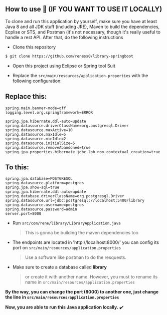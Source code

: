 ## How to use :wave: (IF YOU WANT TO USE IT LOCALLY) 

To clone and run this application by yourself, make sure you have at least Java 8 and all JDK stuff (including JRE), Maven to build the dependencies,
Ecplise or STS, and Postman (it's not necessary, though it's really useful to handle a rest API. After that, do the following instructions

- Clone this repository
```bash
$ git clone https://github.com/reness0/library-springboot
```

- Open this project using Eclipse or Spring tool Suit

- Replace the ```src/main/resources/application.properties``` with the following configuration: 


## Replace this: 

```
spring.main.banner-mode=off
logging.level.org.springframework=ERROR

spring.jpa.hibernate.ddl-auto=update
spring.datasource.driverClassName=org.postgresql.Driver
spring.datasource.maxActive=10
spring.datasource.maxIdle=5
spring.datasource.minIdle=2
spring.datasource.initialSize=5
spring.datasource.removeAbandoned=true
spring.jpa.properties.hibernate.jdbc.lob.non_contextual_creation=true

```

## To this: 
``` 
spring.jpa.database=POSTGRESQL
spring.datasource.platform=postgres
spring.jpa.show-sql=true
spring.jpa.hibernate.ddl-auto=update
spring.database.driverClassName=org.postgresql.Driver
spring.datasource.url=jdbc:postgresql://localhost:5400/library
spring.datasource.username=postgres
spring.datasource.password=admin
server.port=8000
```




- Run ```src/com/rene/library/LibraryApplication.java```
  > This is gonna be building the maven dependencies too

- The endpoints are located in 'http://localhost:8000/' you can config its port on ```src/main/resources/application.properties```
  > Use a software like postman to do the resquests. 
  
- Make sure to create a database called **library** 
  > or create it with another name. However, you must to rename its name in ```src/main/resources/application.properties```

 **By the way, you can change the port (8000) to another one, just change the line in ```src/main/resources/application.properties```**

  **Now, you are able to run this Java application locally.** :heavy_check_mark:
